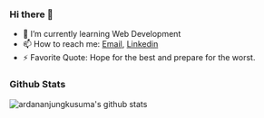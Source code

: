 ### Hi there 👋

- 🌱 I’m currently learning Web Development
- 📫 How to reach me: <a href="mailto:ardananjungkusuma@gmail.com">Email</a>, <a href="https://www.linkedin.com/in/ardananjungkusuma"> Linkedin</a> 
- ⚡ Favorite Quote: Hope for the best and prepare for the worst.

### Github Stats

![ardananjungkusuma's github stats](https://github-readme-stats.vercel.app/api?username=ardananjungkusuma&show_icons=true&count_private=true&theme=tokyonight)
